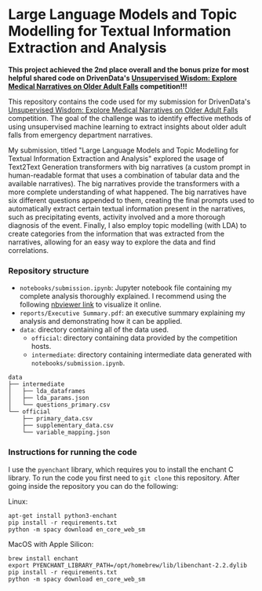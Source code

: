 # Large Language Models and Topic Modelling for Textual Information Extraction and Analysis

**This project achieved the 2nd place overall and the bonus prize for most helpful shared code on DrivenData's [Unsupervised Wisdom: Explore Medical Narratives on Older Adult Falls](https://www.drivendata.org/competitions/217/cdc-fall-narratives/) competition!!!**

This repository contains the code used for my submission for DrivenData's [Unsupervised Wisdom: Explore Medical Narratives on Older Adult Falls](https://www.drivendata.org/competitions/217/cdc-fall-narratives/) competition. The goal of the challenge was to identify effective methods of using unsupervised machine learning to extract insights about older adult falls from emergency department narratives.

My submission, titled "Large Language Models and Topic Modelling for Textual Information Extraction and Analysis" explored the usage of Text2Text Generation transformers with big narratives (a custom prompt in human-readable format that uses a combination of tabular data and the available narratives). The big narratives provide the transformers with a more complete understanding of what happened. The big narratives have six different questions appended to them, creating the final prompts used to automatically extract certain textual information present in the narratives, such as precipitating events, activity involved and a more thorough diagnosis of the event. Finally, I also employ topic modelling (with LDA) to create categories from the information that was extracted from the narratives, allowing for an easy way to explore the data and find correlations.

### Repository structure

- `notebooks/submission.ipynb`: Jupyter notebook file containing my complete analysis thoroughly explained. I recommend using the following [nbviewer link](https://nbviewer.org/github/zysymu/unsupervised-wisdom/blob/main/submission.ipynb) to visualize it online.
- `reports/Executive Summary.pdf`: an executive summary explaining my analysis and demonstrating how it can be applied.
- `data`: directory containing all of the data used.
    - `official`: directory containing data provided by the competition hosts.
    - `intermediate`: directory containing intermediate data generated with `notebooks/submission.ipynb`.

```
data
├── intermediate
│   ├── lda_dataframes
│   ├── lda_params.json
│   └── questions_primary.csv
└── official
    ├── primary_data.csv
    ├── supplementary_data.csv
    └── variable_mapping.json
```

### Instructions for running the code

I use the `pyenchant` library, which requires you to install the enchant C library. To run the code you first need to `git clone` this repository. After going inside the repository you can do the following:

Linux:
```
apt-get install python3-enchant
pip install -r requirements.txt
python -m spacy download en_core_web_sm
```

MacOS with Apple Silicon:
```
brew install enchant
export PYENCHANT_LIBRARY_PATH=/opt/homebrew/lib/libenchant-2.2.dylib
pip install -r requirements.txt
python -m spacy download en_core_web_sm
```
